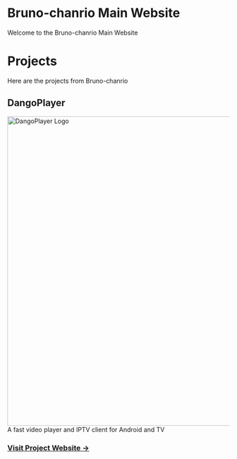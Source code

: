 # Bruno-chanrio Main Website
Welcome to the Bruno-chanrio Main Website

# Projects
Here are the projects from Bruno-chanrio

## DangoPlayer
<img alt='DangoPlayer Logo' width='700' src='https://brunochanrio.github.io/DangoPlayer/assets/DangoPlayerUni_Logo.png'/>
A fast video player and IPTV client for Android and TV
</br>
<a href="https://brunochanrio.github.io/DangoPlayer/"><h3>Visit Project Website -></h3></a>
